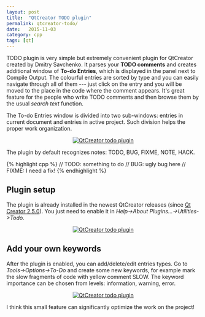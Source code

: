 ```yaml
---
layout: post
title:  "QtCreator TODO plugin"
permalink: qtcreator-todo/
date:   2015-11-03
category: cpp
tags: [qt]
---
```

TODO plugin is very simple but extremely convenient plugin for QtCreator created by Dmitry Savchenko. It parses your **TODO comments** and creates additional window of **To-do Entries**, which is displayed in the panel next to Compile Output. The colourful entries are sorted by type and you can easily navigate through all of them --- just click on the entry and you will be moved to the place in the code where the comment appears. It's great feature for the people who write TODO comments and then browse them by the usual *search text* function.

The To-do Entries window is divided into two sub-windows: entries in current document and entries in active project. Such division helps the proper work organization.

<p style="text-align: center">
<a href="{{ site.url }}/assets/post-todo/todo-plugin-qtcreator.png"><img src="{{ site.url }}/assets/post-todo/todo-plugin-qtcreator.png" alt="QtCreator todo plugin" /></a><br>
</p>

The plugin by default recognizes notes: TODO, BUG, FIXME, NOTE, HACK.

{% highlight cpp %}
// TODO: something to do
// BUG: ugly bug here
// FIXME: I need a fix!
{% endhighlight %}

## Plugin setup
The plugin is already installed in the newest QtCreator releases (since [Qt Creator 2.5.0](http://blog.qt.io/blog/2012/05/09/qt-creator-2-5-0-released/)). You just need to enable it in *Help->About Plugins...->Utilities->Todo*.

<p style="text-align: center">
<a href="{{ site.url }}/assets/post-todo/todo-plugin-qtcreator2.png"><img src="{{ site.url }}/assets/post-todo/todo-plugin-qtcreator2.png" alt="QtCreator todo plugin" /></a><br>
</p>

## Add your own keywords
After the plugin is enabled, you can add/delete/edit entries types. Go to *Tools->Options->To-Do* and create some new keywords, for example mark the slow fragments of code with yellow comment SLOW. The keyword importance can be chosen from levels: information, warning, error.

<p style="text-align: center">
<a href="{{ site.url }}/assets/post-todo/todo-plugin-qtcreator3.png"><img src="{{ site.url }}/assets/post-todo/todo-plugin-qtcreator3.png" alt="QtCreator todo plugin" /></a><br>
</p>

I think this small feature can significantly optimize the work on the project!
